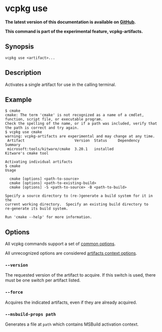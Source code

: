 # vcpkg use

**The latest version of this documentation is available on [GitHub](https://github.com/Microsoft/vcpkg/tree/master/docs/commands/use.md).**

**This command is part of the experimental feature, vcpkg-artifacts.**

## Synopsis
```no-highlight
vcpkg use <artifact>...
```

## Description

Activates a single artifact for use in the calling terminal.

## Example
```no-highlight
$ cmake
cmake: The term 'cmake' is not recognized as a name of a cmdlet, function, script file, or executable program.
Check the spelling of the name, or if a path was included, verify that the path is correct and try again.
$ vcpkg use cmake
warning: vcpkg-artifacts are experimental and may change at any time.
 Artifact                       Version  Status     Dependency  Summary
 microsoft:tools/kitware/cmake  3.20.1   installed              Kitware's cmake tool

Activating individual artifacts
$ cmake
Usage

  cmake [options] <path-to-source>
  cmake [options] <path-to-existing-build>
  cmake [options] -S <path-to-source> -B <path-to-build>

Specify a source directory to (re-)generate a build system for it in the
current working directory.  Specify an existing build directory to
re-generate its build system.

Run 'cmake --help' for more information.
```

## Options

All vcpkg commands support a set of [common options](common-options.md).

All unrecognized options are considered [artifacts context options](artifacts-context-options.md).

<a name="version"></a>

### `--version`

The requested version of the artifact to acquire. If this switch is used, there must be one switch per artifact listed.

<a name="force"></a>

### `--force`

Acquires the indicated artifacts, even if they are already acquired.

<a name="msbuild-props"></a>

### `--msbuild-props path`

Generates a file at `path` which contains MSBuild activation context.
